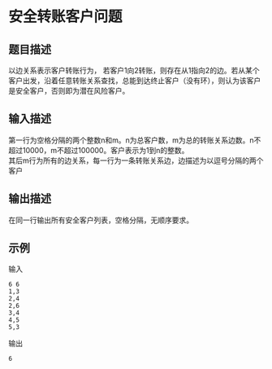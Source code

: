 # 安全转账客户问题
## 题目描述
以边关系表示客户转账行为， 若客户1向2转账，则存在从1指向2的边。若从某个客户出发，沿着任意转账关系查找，总能到达终止客户（没有环），则认为该客户是安全客户，否则即为潜在风险客户。
## 输入描述
第一行为空格分隔的两个整数n和m。n为总客户数，m为总的转账关系边数。n不超过10000，m不超过100000。客户表示为1到n的整数。<br>
其后m行为所有的边关系，每一行为一条转账关系边，边描述为以逗号分隔的两个客户
## 输出描述
在同一行输出所有安全客户列表，空格分隔，无顺序要求。
## 示例
输入
```
6 6
1,3
2,4
2,6
3,4
4,5
5,3
```
输出
```
6
```

